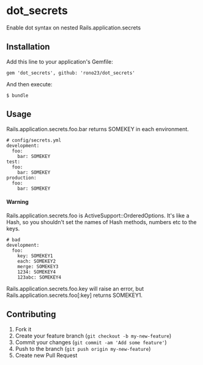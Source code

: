 # dot_secrets

Enable dot syntax on nested Rails.application.secrets

## Installation

Add this line to your application's Gemfile:

    gem 'dot_secrets', github: 'rono23/dot_secrets'

And then execute:

    $ bundle

## Usage

Rails.application.secrets.foo.bar returns SOMEKEY in each environment.

    # config/secrets.yml
    development:
      foo:
        bar: SOMEKEY
    test:
      foo:
        bar: SOMEKEY
    production:
      foo:
        bar: SOMEKEY

#### Warning

Rails.application.secrets.foo is ActiveSupport::OrderedOptions. It's like a Hash, so you shouldn't set the names of Hash methods, numbers etc to the keys.

    # bad
    development:
      foo:
        key: SOMEKEY1
        each: SOMEKEY2
        merge: SOMEKEY3
        1234: SOMEKEY4
        123abc: SOMEKEY4

Rails.application.secrets.foo.key will raise an error, but Rails.application.secrets.foo[:key] returns SOMEKEY1.

## Contributing

1. Fork it
2. Create your feature branch (`git checkout -b my-new-feature`)
3. Commit your changes (`git commit -am 'Add some feature'`)
4. Push to the branch (`git push origin my-new-feature`)
5. Create new Pull Request
